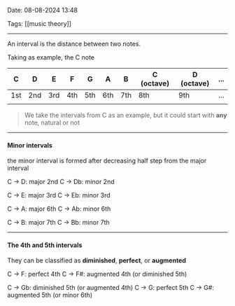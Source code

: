 Date: 08-08-2024 13:48

Tags: [[music theory]]

---
An interval is the distance between two notes.

Taking as example, the C note

| C   | D   | E   | F   | G   | A   | B   | C (octave) | D (octave) | ... |
| --- | --- | --- | --- | --- | --- | --- | ---------- | ---------- | --- |
| 1st | 2nd | 3rd | 4th | 5th | 6th | 7th | 8th        | 9th        | ... |
|     |     |     |     |     |     |     |            |            |     |

> We take the intervals from C as an example, but it could start
> with **any** note, natural or not


---
#### Minor intervals
the minor interval is formed after decreasing half step from the major interval

C -> D: major 2nd
C -> Db: minor 2nd

C -> E: major 3rd
C -> Eb: minor 3rd 

C -> A: major 6th
C -> Ab: minor 6th 

C -> B: major 7th
C -> Bb: minor 7th


--- 
#### The 4th and 5th intervals
They can be classified as **diminished**, **perfect**, or **augmented**

C -> F: perfect 4th
C -> F#: augmented 4th (or diminished 5th)

C -> Gb: diminished 5th (or augmented 4th)
C -> G: perfect 5th
C -> G#: augmented 5th (or minor 6th)